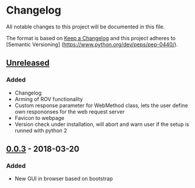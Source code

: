 # Changelog
All notable changes to this project will be documented in this file.

The format is based on [Keep a Changelog](http://keepachangelog.com/en/1.0.0/)
and this project adheres to [Semantic Versioning]
(https://www.python.org/dev/peps/pep-0440/).

## [Unreleased]
### Added
- Changelog
- Arming of ROV functionality
- Custom response parameter for WebMethod class, lets the user define own
  respononses for the web request server
- Favicon to webpage
- Version check under installation, will abort and warn user if the setup is
  runned with python 2

## [0.0.3] - 2018-03-20
### Added
- New GUI in browser based on bootstrap


[Unreleased]: https://github.com/trolllabs/eduROV/compare/0.0.3...HEAD
[0.0.3]: https://github.com/trolllabs/eduROV/compare/0.0.1rc1...0.0.3